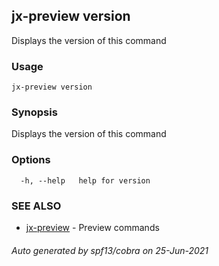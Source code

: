 ## jx-preview version

Displays the version of this command

### Usage

```
jx-preview version
```

### Synopsis

Displays the version of this command

### Options

```
  -h, --help   help for version
```

### SEE ALSO

* [jx-preview](jx-preview.md)	 - Preview commands

###### Auto generated by spf13/cobra on 25-Jun-2021
